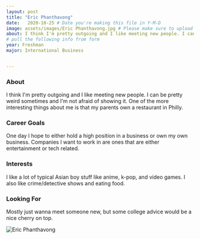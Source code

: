 ```yaml
---
layout: post
title: "Eric Phanthavong"
date:   2020-10-25 # Date you're making this file in Y-M-D
image: assets/images/Eric Phanthavong.jpg # Please make sure to upload image in /assets/images/fname-lastname.ext format 
about: I think I'm pretty outgoing and I like meeting new people. I can be pretty weird sometimes and I'm not afraid of showing it. One of the more interesting things about me is that my parents own a restaurant in Philly. # "Briefly describe yourself"
# pull the following info from form
year: Freshman
major: International Business


---
```


### About

I think I'm pretty outgoing and I like meeting new people. I can be pretty weird sometimes and I'm not afraid of showing it. One of the more interesting things about me is that my parents own a restaurant in Philly.

### Career Goals

One day I hope to either hold a high position in a business or own my own business. Companies I want to work in are ones that are either entertainment or tech related.

### Interests

I like a lot of typical Asian boy stuff like anime, k-pop, and video games. I also like crime/detective shows and eating food.

### Looking For

Mostly just wanna meet someone new, but some college advice would be a nice cherry on top.

<div class="text-center my-5">
    <img src="{{ "assets/images/eric-phanthavong.jpg" | absolute_url }}" alt="Eric Phanthavong" class="rounded post-img" />
</div>
